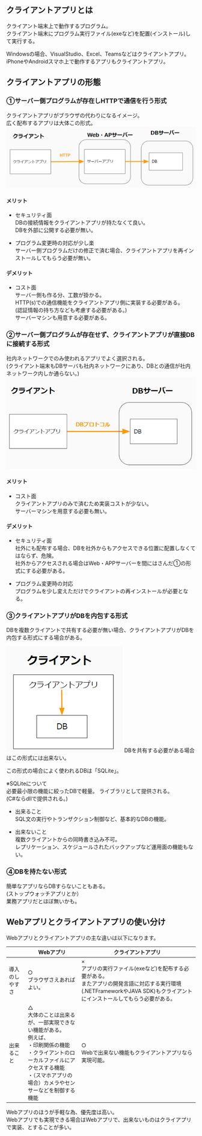 
## クライアントアプリとは
クライアント端末上で動作するプログラム。  
クライアント端末にプログラム実行ファイル(exeなど)を配置(インストール)して実行する。  

Windowsの場合、VisualStudio、Excel、Teamsなどはクライアントアプリ。  
iPhoneやAndroidスマホ上で動作するアプリもクライアントアプリ。  

## クライアントアプリの形態

### ①サーバー側プログラムが存在しHTTPで通信を行う形式
クライアントアプリがブラウザの代わりになるイメージ。  
広く配布するアプリは大体この形式。  
<img src="画像/クライアント形式1.png">

#### メリット
- セキュリティ面   
DBの接続情報をクライアントアプリが持たなくて良い。  
DBを外部に公開する必要が無い。  

- プログラム変更時の対応が少し楽  
サーバー側プログラムだけの修正で済む場合、クライアントアプリを再インストールしてもらう必要が無い。  

#### デメリット
- コスト面  
サーバー側も作る分、工数が掛かる。   
HTTP(s)での通信機能をクライアントアプリ側に実装する必要がある。  
(認証情報の持ち方なども考慮する必要がある。)  
サーバーマシンも用意する必要がある。  


### ②サーバー側プログラムが存在せず、クライアントアプリが直接DBに接続する形式
社内ネットワークでのみ使われるアプリでよく選択される。  
(クライアント端末もDBサーバも社内ネットワークにあり、DBとの通信が社内ネットワーク内しか通らない。)  
<img src="画像/クライアント形式2.png">

#### メリット
- コスト面   
クライアントアプリのみで済むため実装コストが少ない。  
サーバーマシンを用意する必要も無い。

#### デメリット
- セキュリティ面  
社外にも配布する場合、DBを社外からもアクセスできる位置に配置しなくてはならず、危険。  
社外からアクセスされる場合はWeb・APPサーバーを間にはさんだ①の形式にする必要がある。  

- プログラム変更時の対応  
プログラムを少し変えただけでクライアントの再インストールが必要となる。  


### ③クライアントアプリがDBを内包する形式  
DBを複数クライアントで共有する必要が無い場合、クライアントアプリがDBを内包する形式にする場合がある。  

<img src="画像/クライアント形式3.png">
DBを共有する必要がある場合はこの形式には出来ない。 

この形式の場合によく使われるDBは「SQLite」。  

※SQLiteについて  
必要最小限の機能に絞ったDBで軽量。
ライブラリとして提供される。  
(C#ならdllで提供される。)  
- 出来ること  
SQL文の実行やトランザクション制御など、基本的なDBの機能。  

- 出来ないこと  
複数クライアントからの同時書き込み不可。    
レプリケーション、スケジュールされたバックアップなど運用面の機能もない。  


### ④DBを持たない形式
簡単なアプリならDBすらないこともある。  
(ストップウォッチアプリとか）  
業務アプリだとほぼ無いかも。  


## Webアプリとクライアントアプリの使い分け

Webアプリとクライアントアプリの主な違いは以下になります。  

|    |  Webアプリ  |  クライアントアプリ  |
| ---- | ---- | ---- |
| 導入のしやすさ | ○<br>ブラウザさえあればよい。 | ×<br>アプリの実行ファイル(exeなど)を配布する必要がある。<br>またアプリの開発言語に対応する実行環境(.NETFrameworkやJAVA SDK)もクライアントにインストールしてもらう必要がある。|
| 出来ること | △<br>大体のことは出来るが、一部実現できない機能がある。<br>例えば、<br>・印刷関係の機能<br>・クライアントのローカルファイルにアクセスする機能<br>・（スマホアプリの場合）カメラやセンサーなどを制御する機能 | ○<br>Webで出来ない機能もクライアントアプリなら実現可能。 |

Webアプリのほうが手軽な為、優先度は高い。  
Webアプリでも実現できる場合はWebアプリで、出来ないものはクライアプリで実装、とすることが多い。    

